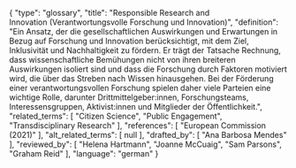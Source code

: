 {
    "type": "glossary",
    "title": "Responsible Research and Innovation (Verantwortungsvolle Forschung und Innovation)",
    "definition": "Ein Ansatz, der die gesellschaftlichen Auswirkungen und Erwartungen in Bezug auf Forschung und Innovation berücksichtigt, mit dem Ziel, Inklusivität und Nachhaltigkeit zu fördern. Er trägt der Tatsache Rechnung, dass wissenschaftliche Bemühungen nicht von ihren breiteren Auswirkungen isoliert sind und dass die Forschung durch Faktoren motiviert wird, die über das Streben nach Wissen hinausgehen. Bei der Förderung einer verantwortungsvollen Forschung spielen daher viele Parteien eine wichtige Rolle, darunter Drittmittelgeber:innen, Forschungsteams, Interessensgruppen, Aktivist:innen und Mitglieder der Öffentlichkeit.",
    "related_terms": [
        "Citizen Science",
        "Public Engagement",
        "Transdisciplinary Research"
    ],
    "references": [
        "European Commission (2021)"
    ],
    "alt_related_terms": [
        null
    ],
    "drafted_by": [
        "Ana Barbosa Mendes"
    ],
    "reviewed_by": [
        "Helena Hartmann",
        "Joanne McCuaig",
        "Sam Parsons",
        "Graham Reid"
    ],
    "language": "german"
}
